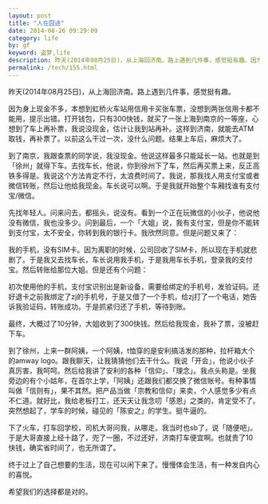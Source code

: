 ```yaml
---
layout: post
title: "人在囧途"
date: 2014-08-26 09:29:09
category: life
by: gf
keyword: 盗梦,life
description: 昨天(2014年08月25日)，从上海回济南。路上遇到几件事，感觉挺有趣。因为身上现金不多，本想到虹桥火车站用信用卡买张车票，没想到两张信用卡都不能用，提示出错。打开钱包，只有300快
permalink: /tech/155.html
---
```

昨天(2014年08月25日)，从上海回济南。路上遇到几件事，感觉挺有趣。

因为身上现金不多，本想到虹桥火车站用信用卡买张车票，没想到两张信用卡都不能用，提示出错。打开钱包，只有300快钱，就买了一张上海到南京的一等座，心想到了车上再补票，我说没现金，估计让我到站再补。这样到济南，就能去ATM取钱，再补票了。以前这么干过一次，没什么问题。结果上车后，麻烦大了。

到了南京，我跟查票的同学说，我没现金。他说这样最多只能延长一站。也就是到「徐州」就得下车。去找车长，他说，你到徐州下了车，然后再买票上来，反正高铁多得是。我说这个方法肯定不行，太浪费时间了。我说，那我找人用支付宝或者微信转账，然后让他给我现金。车长说可以啊。于是我就开始整个车厢找谁有支付宝/微信。

先找年轻人。问来问去，都摇头，说没有。看到一个正在玩微信的小伙子，他说他没有微信，我也没多少。问到最后，一个「大姐」说，我有支付宝，但是你不能转到支付宝，太不安全，你转到我的银行卡。我欣然同意。但是问题又来了：

我的手机，没有SIM卡。因为离职的时候，公司回收了SIM卡，所以现在手机就悲剧了。于是我又去找车长，车长说用我手机，于是我用车长手机，登录我的支付宝。然后转账给那位大姐。但是还有个问题：

初次使用他的手机，支付宝识别出是新设备，需要给绑定的手机号，发验证码。还好退卡之前我绑定了zj的手机号，于是又借了一个手机，给zj打了一个电话，她告诉我验证码，转账成功。于是抓紧归还了手机，等待到账。

最终，大概过了10分钟，大姐收到了300快钱。然后给我现金，我补了票，没被赶下车。

到了徐州，上来一群阿姨，一个阿姨，t恤穿的是安利搞活发的那种，拉杆箱大个的amway logo。跟我聊天，让我猜猜他们去干什么。我说「开会」，他说小伙子真厉害，我呵呵。然后给我讲了安利的各种「信仰」、「理念」。我点头称是。坐我旁边的有个小姑年，在首尔上学，「阿姨」还跟我们都交换了微信账号。有种事情叫做「信则有」，果不其然。把产品当做「宗教和信仰」来卖，个人感觉多少有点不仁道。就好比，我给老板打工，还天天让我念叨「感恩」之类的，肯定受不了。突然想起了，学车的时候，碰见的「陈安之」的学生。挺牛逼的。

下了火车，打车回学校，司机大哥问我，从哪走。我当时也sb了，说「随便吧」。于是大哥直接上经十路了，兜了一圈，不过还好，济南打车便宜啊。也就贵了10快钱，确实省时间了，也无所谓了。

终于过上了自己想要的生活，现在可以闲下来了。慢慢体会生活，有一种发自内心的喜悦。

希望我们的选择都是对的。
